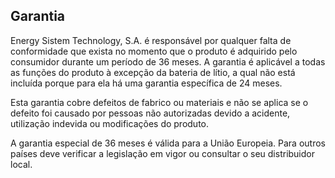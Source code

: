 ## Garantia

Energy Sistem Technology, S.A. é responsável por qualquer falta de conformidade que exista no momento que o produto é adquirido pelo consumidor durante um período de 36 meses. A garantia é aplicável a todas as funções do produto à excepção da bateria de lítio, a qual não está incluída porque para ela há uma garantia específica de 24 meses.  

Esta garantia cobre defeitos de fabrico ou materiais e não se aplica se o defeito foi causado por pessoas não autorizadas devido a acidente, utilização indevida ou modificações do produto.  

A garantia especial de 36 meses é válida para a União Europeia. Para outros países deve verificar a legislação em vigor ou consultar o seu distribuidor local. 
